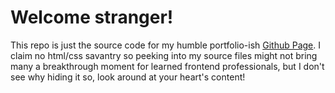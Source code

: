 # Welcome stranger! 
This repo is just the source code for my humble portfolio-ish [Github Page](https://ccjmk.github.io). I claim no html/css savantry so peeking into my source files might not bring many a breakthrough moment for learned frontend professionals, but I don't see why hiding it so, look around at your heart's content!